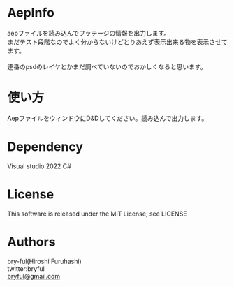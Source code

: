 ﻿# AepInfo
aepファイルを読み込んでフッテージの情報を出力します。<br>
まだテスト段階なのでよく分からないけどとりあえず表示出来る物を表示させてます。<br>
<br>
連番のpsdのレイヤとかまだ調べていないのでおかしくなると思います。<br>

# 使い方
 AepファイルをウィンドウにD&Dしてください。読み込んで出力します。

# Dependency
Visual studio 2022 C#<br>


# License

This software is released under the MIT License, see LICENSE

# Authors

bry-ful(Hiroshi Furuhashi)<br>
twitter:bryful<br>
bryful@gmail.com<br>

